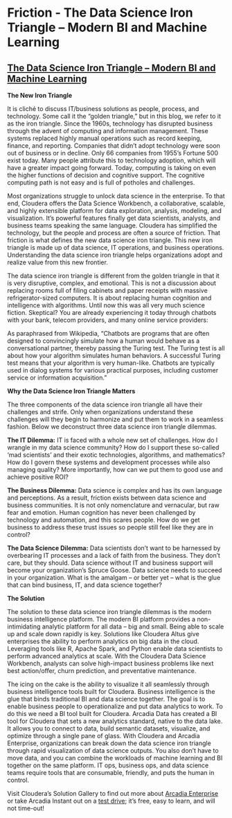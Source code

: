 # Friction - The Data Science Iron Triangle – Modern BI and Machine Learning

## [The Data Science Iron Triangle – Modern BI and Machine Learning](http://vision.cloudera.com/the-data-science-iron-triangle-modern-bi-and-machine-learning/)

**The New Iron Triangle**

It is cliché to discuss IT/business solutions as people, process, and technology. Some call it the “golden triangle,” but in this blog, we refer to it as the iron triangle. Since the 1960s, technology has disrupted business through the advent of computing and information management. These systems replaced highly manual operations such as record keeping, finance, and reporting. Companies that didn’t adopt technology were soon out of business or in decline. Only 66 companies from 1955’s Fortune 500 exist today. Many people attribute this to technology adoption, which will have a greater impact going forward. Today, computing is taking on even the higher functions of decision and cognitive support. The cognitive computing path is not easy and is full of potholes and challenges.

Most organizations struggle to unlock data science in the enterprise. To that end, Cloudera offers the Data Science Workbench, a collaborative, scalable, and highly extensible platform for data exploration, analysis, modeling, and visualization. It’s powerful features finally get data scientists, analysts, and business teams speaking the same language. Cloudera has simplified the technology, but the people and process are often a source of friction. That friction is what defines the new data science iron triangle. This new iron triangle is made up of data science, IT operations, and business operations. Understanding the data science iron triangle helps organizations adopt and realize value from this new frontier.

The data science iron triangle is different from the golden triangle in that it is very disruptive, complex, and emotional. This is not a discussion about replacing rooms full of filing cabinets and paper receipts with massive refrigerator-sized computers. It is about replacing human cognition and intelligence with algorithms. Until now this was all very much science fiction. Skeptical? You are already experiencing it today through chatbots with your bank, telecom providers, and many online service providers:

As paraphrased from Wikipedia, “Chatbots are programs that are often designed to convincingly simulate how a human would behave as a conversational partner, thereby passing the Turing test. The Turing test is all about how your algorithm simulates human behaviors. A successful Turing test means that your algorithm is very human-like. Chatbots are typically used in dialog systems for various practical purposes, including customer service or information acquisition.”

**Why the Data Science Iron Triangle Matters**

The three components of the data science iron triangle all have their challenges and strife. Only when organizations understand these challenges will they begin to harmonize and put them to work in a seamless fashion. Below we deconstruct three data science iron triangle dilemmas.

**The IT Dilemma:** IT is faced with a whole new set of challenges. How do I wrangle in my data science community? How do I support these so-called ‘mad scientists’ and their exotic technologies, algorithms, and mathematics? How do I govern these systems and development processes while also managing quality? More importantly, how can we put them to good use and achieve positive ROI?

**The Business Dilemma:** Data science is complex and has its own language and perceptions. As a result, friction exists between data science and business communities. It is not only nomenclature and vernacular, but raw fear and emotion. Human cognition has never been challenged by technology and automation, and this scares people. How do we get business to address these trust issues so people still feel like they are in control?

**The Data Science Dilemma:** Data scientists don’t want to be harnessed by overbearing IT processes and a lack of faith from the business. They don’t care, but they should. Data science without IT and business support will become your organization’s Spruce Goose. Data science needs to succeed in your organization. What is the amalgam – or better yet – what is the glue that can bind business, IT, and data science together?

**The Solution**

The solution to these data science iron triangle dilemmas is the modern business intelligence platform. The modern BI platform provides a non-intimidating analytic platform for all data – big and small. Being able to scale up and scale down rapidly is key. Solutions like Cloudera Altus give enterprises the ability to perform analytics on big data in the cloud. Leveraging tools like R, Apache Spark, and Python enable data scientists to perform advanced analytics at scale. With the Cloudera Data Science Workbench, analysts can solve high-impact business problems like next best action/offer, churn prediction, and preventative maintenance.

The icing on the cake is the ability to visualize it all seamlessly through business intelligence tools built for Cloudera. Business intelligence is the glue that binds traditional BI and data science together. The goal is to enable business people to operationalize and put data analytics to work. To do this we need a BI tool built for Cloudera. Arcadia Data has created a BI tool for Cloudera that sets a new analytics standard, native to the data lake. It allows you to connect to data, build semantic datasets, visualize, and optimize through a single pane of glass. With Cloudera and Arcadia Enterprise, organizations can break down the data science iron triangle through rapid visualization of data science outputs. You also don’t have to move data, and you can combine the workloads of machine learning and BI together on the same platform. IT ops, business ops, and data science teams require tools that are consumable, friendly, and puts the human in control.

Visit Cloudera’s Solution Gallery to find out more about [Arcadia Enterprise](https://www.arcadiadata.com/product/instant/) or take Arcadia Instant out on a [test drive](https://www.arcadiadata.com/lp/request-a-demo/); it’s free, easy to learn, and will not time-out!  


